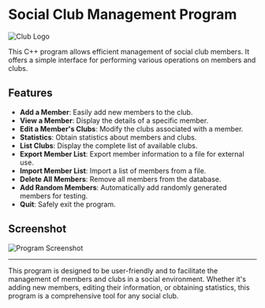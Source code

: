 # Social Club Management Program

![Club Logo](https://via.placeholder.com/150)

This C++ program allows efficient management of social club members. It offers a simple interface for performing various operations on members and clubs.

## Features

- **Add a Member**: Easily add new members to the club.
- **View a Member**: Display the details of a specific member.
- **Edit a Member's Clubs**: Modify the clubs associated with a member.
- **Statistics**: Obtain statistics about members and clubs.
- **List Clubs**: Display the complete list of available clubs.
- **Export Member List**: Export member information to a file for external use.
- **Import Member List**: Import a list of members from a file.
- **Delete All Members**: Remove all members from the database.
- **Add Random Members**: Automatically add randomly generated members for testing.
- **Quit**: Safely exit the program.




## Screenshot

![Program Screenshot](screenshot.png)

---

This program is designed to be user-friendly and to facilitate the management of members and clubs in a social environment. Whether it's adding new members, editing their information, or obtaining statistics, this program is a comprehensive tool for any social club.
